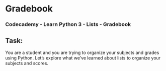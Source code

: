 # Gradebook
### Codecademy - Learn Python 3 - Lists - Gradebook

## Task:
You are a student and you are trying to organize your subjects and grades using Python. Let’s explore what we’ve learned about lists to organize your subjects and scores.
